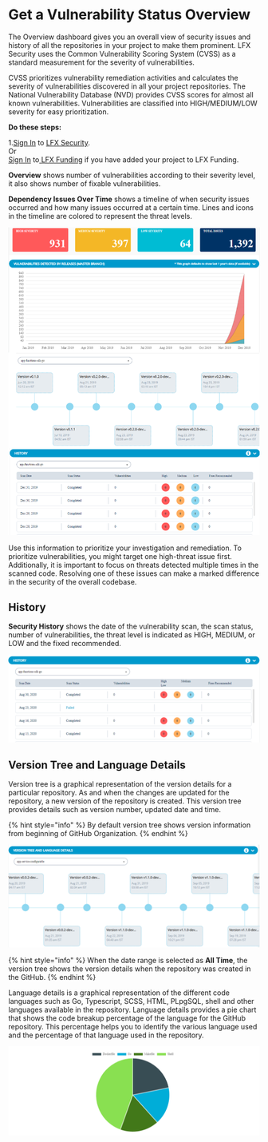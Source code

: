 # Get a Vulnerability Status Overview

The Overview dashboard gives you an overall view of security issues and history of all the repositories in your project to make them prominent. LFX Security uses the Common Vulnerability Scoring System \(CVSS\) as a standard measurement for the severity of vulnerabilities. 

CVSS prioritizes vulnerability remediation activities and calculates the severity of vulnerabilities discovered in all your project repositories. The National Vulnerability Database \(NVD\) provides CVSS scores for almost all known vulnerabilities. Vulnerabilities are classified into HIGH/MEDIUM/LOW severity for easy prioritization.

**Do these steps:**

1.[Sign In](../sso/sign-in/) to [LFX Security](https://security.lfx.linuxfoundation.org/).  
                                     Or  
    [Sign In](../sso/sign-in/) to[ ](open-communitybridge-vulnerability-detection.md#projects-applied-to-communitybridge-funding)[LFX Funding](https://funding.lfx.linuxfoundation.org/) if you have added your project to LFX Funding.

**Overview** shows number of vulnerabilities according to their severity level, it also shows number of fixable vulnerabilities. 

**Dependency Issues Over Time** shows a timeline of when security issues occurred and how many issues occurred at a certain time. Lines and icons in the timeline are colored to represent the threat levels.

![](../.gitbook/assets/ov1.png)

Use this information to prioritize your investigation and remediation. To prioritize vulnerabilities, you might target one high-threat issue first. Additionally, it is important to focus on threats detected multiple times in the scanned code. Resolving one of these issues can make a marked difference in the security of the overall codebase.

## History 

**Security History** shows the date of the vulnerability scan, the scan status, number  of vulnerabilities,  the threat level is indicated as HIGH, MEDIUM, or LOW and the fixed recommended. 

![History ](../.gitbook/assets/history.png)

## Version Tree and Language Details

Version tree is a graphical representation of the version details for a particular repository. As and when the changes are updated for the repository, a new version of the repository is created. This version tree provides details such as version number, updated date and time. 

{% hint style="info" %}
By default version tree shows version information from beginning of GitHub Organization.
{% endhint %}

![Version Tree](../.gitbook/assets/version-_tree.png)

{% hint style="info" %}
When the date range is selected as **All Time**, the version tree shows the version details when the repository was created in the GitHub. 
{% endhint %}

Language details is a graphical representation of the different code languages such as Go, Typescript, SCSS, HTML, PLpgSQL, shell and other languages available in the  repository. Language details provides a pie chart that shows the code breakup percentage of the language for the GitHub repository. This percentage helps you to identify the various language used and the percentage of that language used in the repository.

![Language Details](../.gitbook/assets/languages.png)


